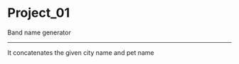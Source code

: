 # Project_01
Band name generator
____________________
It concatenates the given city name and pet name<br>

